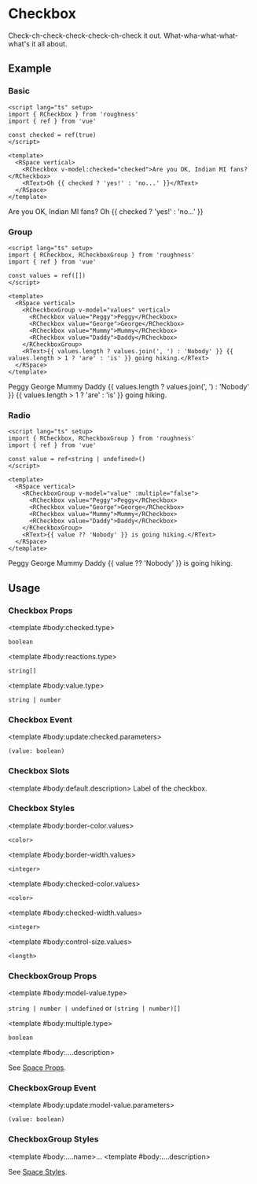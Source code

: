 <script lang="ts" setup>
import { RCheckbox, RCheckboxGroup, RDetails, RSpace, RTable, RText } from 'roughness'
import { ref } from 'vue'

const checked = ref(true)
const values = ref([])
const value = ref<string | undefined>()
</script>

# Checkbox

Check-ch-check-check-check-ch-check it out. What-wha-what-what-what's it all about.

## Example

### Basic

<RDetails>
  <template #summary>Show Code</template>

```vue
<script lang="ts" setup>
import { RCheckbox } from 'roughness'
import { ref } from 'vue'

const checked = ref(true)
</script>

<template>
  <RSpace vertical>
    <RCheckbox v-model:checked="checked">Are you OK, Indian MI fans?</RCheckbox>
    <RText>Oh {{ checked ? 'yes!' : 'no...' }}</RText>
  </RSpace>
</template>
```

</RDetails>

<RSpace vertical>
  <RCheckbox v-model:checked="checked">Are you OK, Indian MI fans?</RCheckbox>
  <RText>Oh {{ checked ? 'yes!' : 'no...' }}</RText>
</RSpace>

### Group

<RDetails>
  <template #summary>Show Code</template>

```vue
<script lang="ts" setup>
import { RCheckbox, RCheckboxGroup } from 'roughness'
import { ref } from 'vue'

const values = ref([])
</script>

<template>
  <RSpace vertical>
    <RCheckboxGroup v-model="values" vertical>
      <RCheckbox value="Peggy">Peggy</RCheckbox>
      <RCheckbox value="George">George</RCheckbox>
      <RCheckbox value="Mummy">Mummy</RCheckbox>
      <RCheckbox value="Daddy">Daddy</RCheckbox>
    </RCheckboxGroup>
    <RText>{{ values.length ? values.join(', ') : 'Nobody' }} {{ values.length > 1 ? 'are' : 'is' }} going hiking.</RText>
  </RSpace>
</template>
```

</RDetails>

<RSpace vertical>
  <RCheckboxGroup v-model="values" vertical>
    <RCheckbox value="Peggy">Peggy</RCheckbox>
    <RCheckbox value="George">George</RCheckbox>
    <RCheckbox value="Mummy">Mummy</RCheckbox>
    <RCheckbox value="Daddy">Daddy</RCheckbox>
  </RCheckboxGroup>
  <RText>{{ values.length ? values.join(', ') : 'Nobody' }} {{ values.length > 1 ? 'are' : 'is' }} going hiking.</RText>
</RSpace>

### Radio

<RDetails>
  <template #summary>Show Code</template>

```vue
<script lang="ts" setup>
import { RCheckbox, RCheckboxGroup } from 'roughness'
import { ref } from 'vue'

const value = ref<string | undefined>()
</script>

<template>
  <RSpace vertical>
    <RCheckboxGroup v-model="value" :multiple="false">
      <RCheckbox value="Peggy">Peggy</RCheckbox>
      <RCheckbox value="George">George</RCheckbox>
      <RCheckbox value="Mummy">Mummy</RCheckbox>
      <RCheckbox value="Daddy">Daddy</RCheckbox>
    </RCheckboxGroup>
    <RText>{{ value ?? 'Nobody' }} is going hiking.</RText>
  </RSpace>
</template>
```

</RDetails>

<RSpace vertical>
  <RCheckboxGroup v-model="value" :multiple="false">
    <RCheckbox value="Peggy">Peggy</RCheckbox>
    <RCheckbox value="George">George</RCheckbox>
    <RCheckbox value="Mummy">Mummy</RCheckbox>
    <RCheckbox value="Daddy">Daddy</RCheckbox>
  </RCheckboxGroup>
  <RText>{{ value ?? 'Nobody' }} is going hiking.</RText>
</RSpace>

## Usage

### Checkbox Props

<RSpace overflow>
<RTable
  :columns="['name', 'type', 'default', 'description']"
  :rows="['checked', 'reactions', 'value']"
>
  <template #body:*.name="{ row }">{{ row }}</template>

  <template #body:checked.type>

  `boolean`

  </template>
  <template #body:checked.default>

  `false`

  </template>
  <template #body:checked.description>
    Checked state of the checkbox.
  </template>

  <template #body:reactions.type>

  `string[]`

  </template>
  <template #body:reactions.default>

  `['hover', 'focus', 'active']`

  </template>
  <template #body:reactions.description>

  States that trigger graphics redrawing.

  See [Reactions](/guide/theme#reactions).

  </template>

  <template #body:value.type>

  `string | number`

  </template>
  <template #body:value.description>
    Item value when checked in the CheckboxGroup.
  </template>
</RTable>
</RSpace>

### Checkbox Event

<RSpace overflow>
<RTable
  :columns="['name', 'parameters', 'description']"
  :rows="['update:checked']"
>
  <template #body:*.name="{ row }">{{ row }}</template>

  <template #body:update:checked.parameters>

  `(value: boolean)`

  </template>
  <template #body:update:checked.description>
    Callback function triggered when checked state of the checkbox are changed.
  </template>
</RTable>
</RSpace>

### Checkbox Slots

<RSpace overflow>
<RTable
  :columns="['name', 'parameters', 'description']"
  :rows="['default']"
>
  <template #body:*.name="{ row }">{{ row }}</template>

  <template #body:default.description>
    Label of the checkbox.
  </template>
</RTable>
</RSpace>

### Checkbox Styles

<RSpace overflow>
<RTable
  :columns="['name', 'values', 'default', 'description']"
  :rows="['border-color', 'border-width', 'checked-color', 'checked-width', 'control-size']"
>
  <template #body:*.name="{ row }">--r-checkbox-{{ row }}</template>

  <template #body:border-color.values>

  `<color>`

  </template>
  <template #body:border-color.default>

  `var(--r-common-text-color)`

  </template>
  <template #body:border-color.description>
    Color of the checkbox control border.
  </template>

  <template #body:border-width.values>

  `<integer>`

  </template>
  <template #body:border-width.default>

  `2` when focused or active, `1` else

  </template>
  <template #body:border-width.description>
    Width of the checkbox control border.
  </template>

  <template #body:checked-color.values>

  `<color>`

  </template>
  <template #body:checked-color.default>

  `var(--r-common-primary-color)`

  </template>
  <template #body:checked-color.description>
    Color of the checkbox checked line.
  </template>

  <template #body:checked-width.values>

  `<integer>`

  </template>
  <template #body:checked-width.default>

  `1`

  </template>
  <template #body:checked-width.description>
    Width of the checkbox checked line.
  </template>

  <template #body:control-size.values>

  `<length>`

  </template>
  <template #body:control-size.default>

  `var(--r-common-line-height)`

  </template>
  <template #body:control-size.description>
    Size of the checkbox control.
  </template>
</RTable>
</RSpace>

### CheckboxGroup Props

<RSpace overflow>
<RTable
  :columns="['name', 'type', 'default', 'description']"
  :rows="['model-value', 'multiple', '...']"
>
  <template #body:*.name="{ row }">{{ row }}</template>

  <template #body:model-value.type>

  `string | number | undefined` or `(string | number)[]`

  </template>
  <template #body:model-value.default>
    <RText type="error">Required</RText>
  </template>
  <template #body:model-value.description>
    Value(s) of the checked item(s) of the group.
  </template>

  <template #body:multiple.type>

  `boolean`

  </template>
  <template #body:multiple.default>

  `true`

  </template>
  <template #body:multiple.description>
    Whether to support checking multiple items.
  </template>

  <template #body:....description>

  See [Space Props](/components/space#props).

  </template>
</RTable>
</RSpace>

### CheckboxGroup Event

<RSpace overflow>
<RTable
  :columns="['name', 'parameters', 'description']"
  :rows="['update:model-value']"
>
  <template #body:*.name="{ row }">{{ row }}</template>

  <template #body:update:model-value.parameters>

  `(value: boolean)`

  </template>
  <template #body:update:model-value.description>
    Callback function triggered when checked items of the group are changed.
  </template>
</RTable>
</RSpace>

### CheckboxGroup Styles

<RSpace overflow>
<RTable
  :columns="['name', 'values', 'default', 'description']"
  :rows="['...']"
>
  <template #body:*.name="{ row }">--r-checkbox-group-{{ row }}</template>

  <template #body:....name>...</template>
  <template #body:....description>

  See [Space Styles](/components/space#styles).

  </template>
</RTable>
</RSpace>
